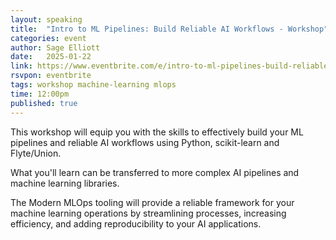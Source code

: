 ```yaml
---
layout: speaking
title:  "Intro to ML Pipelines: Build Reliable AI Workflows - Workshop"
categories: event
author: Sage Elliott
date:   2025-01-22
link: https://www.eventbrite.com/e/intro-to-ml-pipelines-build-reliable-ai-workflows-free-mlops-workshop-tickets-1119390239339
rsvpon: eventbrite
tags: workshop machine-learning mlops
time: 12:00pm
published: true
---
```

This workshop will equip you with the skills to effectively build your ML pipelines and reliable AI workflows using Python, scikit-learn and Flyte/Union.

What you'll learn can be transferred to more complex AI pipelines and machine learning libraries.

The Modern MLOps tooling will provide a reliable framework for your machine learning operations by streamlining processes, increasing efficiency, and adding reproducibility to your AI applications.